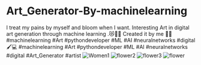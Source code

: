 # Art_Generator-By-machinelearning
I treat my pains by myself and bloom when I want.
Interesting Art in digital art generation through machine learning .😻👌🏻
Created it by me 🙏🏻
#machinelearning #Art #pythondeveloper #ML #AI #neuralnetworks #digital 🖌️💻
#machinelearning #Art #pythondeveloper #ML #AI #neuralnetworks #digital #Art_Generator #artist
![Women1](https://user-images.githubusercontent.com/74384259/138567917-27b8393b-8022-4fcd-b480-319e63c70e4e.png)
![flower2](https://user-images.githubusercontent.com/74384259/138568055-97ac0f05-82db-4564-867f-ab6587193392.png)
![flower3](https://user-images.githubusercontent.com/74384259/138568056-ae3d2b9c-e7a3-405d-bcff-c95236d36e79.png)
![flower](https://user-images.githubusercontent.com/74384259/138568057-b294b283-bd3d-497f-b6fa-622edd47bb0a.png)
